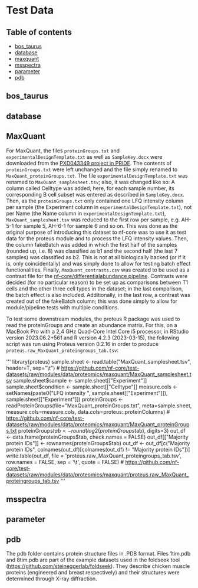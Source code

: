 # Test Data

## Table of contents

- [bos_taurus](#bos_taurus)
- [database](#database)
- [maxquant](#maxquant)
- [msspectra](#msspectra)
- [parameter](#parameter)
- [pdb](#pdb)

## bos_taurus

## database

## MaxQuant

For MaxQuant, the files `proteinGroups.txt` and `experimentalDesignTemplate.txt` as well as `SampleKey.docx` were downloaded from the [PXD043349 project in PRIDE](https://www.ebi.ac.uk/pride/archive/projects/PXD043349).
The contents of `proteinGroups.txt` were left unchanged and the file simply renamed to `MaxQuant_proteinGroups.txt`. The file `experimentalDesignTemplate.txt` was renamed to `MaxQuant_samplesheet.tsv`; also, it was changed like so: A column called Celltype was added; here, for each sample number, its corresponding B cell subset was entered as described in `SampleKey.docx`. Then, as the `proteinGroups.txt` only contained one LFQ intensity column per sample (the Experiment column in `experimentalDesignTemplate.txt`), not per Name (the Name column in `experimentalDesignTemplate.txt`), `MaxQuant_samplesheet.tsv` was reduced to the first row per sample, e.g. AH-5-1 for sample 5, AH-6-1 for sample 6 and so on. This was done as the original purpose of introducing this dataset to nf-core was to use it as test data for the proteus module and to process the LFQ intensity values. Then, the column fakeBatch was added in which the first half of the samples (rounded up, i.e. 8) was classified as b1 and the second half (the last 7 samples) was classified as b2. This is not at all biologically backed (or if it is, only coincidentally) and was simply done to allow for testing batch effect functionalities.
Finally, `MaxQuant_contrasts.csv` was created to be used as a contrast file for the [nf-core/differentialabundance pipeline](https://github.com/nf-core/differentialabundance). Contrasts were decided (for no particular reason) to be set up as comparisons between T1 cells and the other three cell types in the dataset; in the last comparison, the batch effect is also included. Additionally, in the last row, a contrast was created out of the fakeBatch column; this was done simply to allow for module/pipeline tests with multiple conditions.

To test some downstream modules, the proteus R package was used to read the proteinGroups and create an abundance matrix. For this, on a MacBook Pro with a 2,4 GHz Quad-Core Intel Core i5 processor, in RStudio version 2023.06.2+561 and R version 4.2.3 (2023-03-15), the following script was run using Proteus version 0.2.16 in order to produce `proteus.raw_MaxQuant_proteingroups_tab.tsv`:

'''
library(proteus)
sample.sheet <- read.table("MaxQuant_samplesheet.tsv", header=T, sep="\t") # https://github.com/nf-core/test-datasets/raw/modules/data/proteomics/maxquant/MaxQuant_samplesheet.tsv
sample.sheet$sample <- sample.sheet[["Experiment"]]
sample.sheet$condition <- sample.sheet[["Celltype"]]
measure.cols <- setNames(paste0("LFQ intensity ", sample.sheet[["Experiment"]]), sample.sheet[["Experiment"]])
proteinGroups <- readProteinGroups(file="MaxQuant_proteinGroups.txt", meta=sample.sheet, measure.cols=measure.cols, data.cols=proteus::proteinColumns) # https://github.com/nf-core/test-datasets/raw/modules/data/proteomics/maxquant/MaxQuant_proteinGroups.txt
proteinGroups$tab <- round(log2(proteinGroups$tab), digits=3)
out_df <- data.frame(proteinGroups$tab, check.names = FALSE)
out_df[["Majority protein IDs"]] <- rownames(proteinGroups$tab)
out_df <- out_df[c("Majority protein IDs", colnames(out_df)[colnames(out_df) != "Majority protein IDs"])]
write.table(out_df, file = 'proteus.raw_MaxQuant_proteingroups_tab.tsv', row.names = FALSE, sep = '\t', quote = FALSE) # https://github.com/nf-core/test-datasets/raw/modules/data/proteomics/maxquant/proteus.raw_MaxQuant_proteingroups_tab.tsv
'''

## msspectra

## parameter

## pdb

The pdb folder contains protein structure files in .PDB format. Files 1tim.pdb and 8tim.pdb are part of the example datasets used in the foldseek tool (https://github.com/steineggerlab/foldseek).
They describe chicken muscle proteins (engineered and breast respectively) and their structures were determined through X-ray diffraction.
